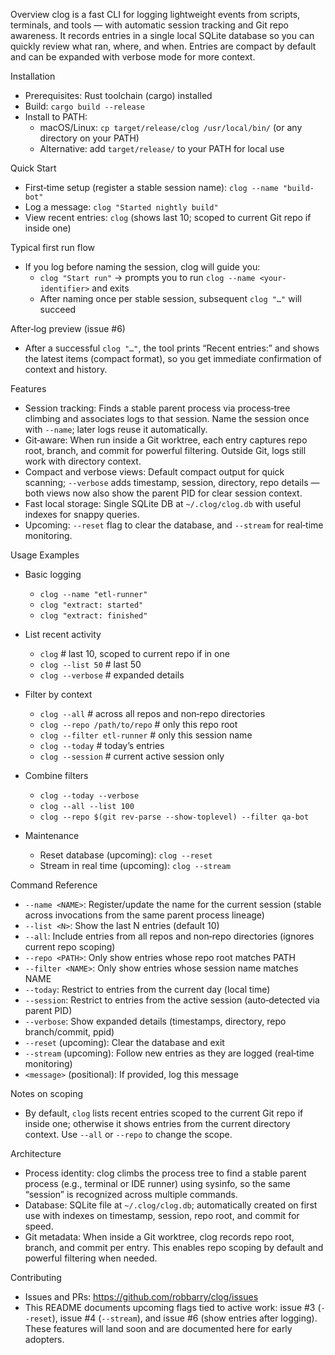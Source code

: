 Overview
clog is a fast CLI for logging lightweight events from scripts, terminals, and tools — with automatic session tracking and Git repo awareness. It records entries in a single local SQLite database so you can quickly review what ran, where, and when. Entries are compact by default and can be expanded with verbose mode for more context.

Installation
- Prerequisites: Rust toolchain (cargo) installed
- Build: `cargo build --release`
- Install to PATH:
  - macOS/Linux: `cp target/release/clog /usr/local/bin/` (or any directory on your PATH)
  - Alternative: add `target/release/` to your PATH for local use

Quick Start
- First‑time setup (register a stable session name): `clog --name "build-bot"`
- Log a message: `clog "Started nightly build"`
- View recent entries: `clog` (shows last 10; scoped to current Git repo if inside one)

Typical first run flow
- If you log before naming the session, clog will guide you:
  - `clog "Start run"` → prompts you to run `clog --name <your-identifier>` and exits
  - After naming once per stable session, subsequent `clog "…"` will succeed

After‑log preview (issue #6)
- After a successful `clog "…"`, the tool prints “Recent entries:” and shows the latest items (compact format), so you get immediate confirmation of context and history.

Features
- Session tracking: Finds a stable parent process via process‑tree climbing and associates logs to that session. Name the session once with `--name`; later logs reuse it automatically.
- Git‑aware: When run inside a Git worktree, each entry captures repo root, branch, and commit for powerful filtering. Outside Git, logs still work with directory context.
- Compact and verbose views: Default compact output for quick scanning; `--verbose` adds timestamp, session, directory, repo details — both views now also show the parent PID for clear session context.
- Fast local storage: Single SQLite DB at `~/.clog/clog.db` with useful indexes for snappy queries.
- Upcoming: `--reset` flag to clear the database, and `--stream` for real‑time monitoring.

Usage Examples
- Basic logging
  - `clog --name "etl-runner"`
  - `clog "extract: started"`
  - `clog "extract: finished"`

- List recent activity
  - `clog`                      # last 10, scoped to current repo if in one
  - `clog --list 50`            # last 50
  - `clog --verbose`            # expanded details

- Filter by context
  - `clog --all`                # across all repos and non‑repo directories
  - `clog --repo /path/to/repo` # only this repo root
  - `clog --filter etl-runner`  # only this session name
  - `clog --today`              # today’s entries
  - `clog --session`            # current active session only

- Combine filters
  - `clog --today --verbose`
  - `clog --all --list 100`
  - `clog --repo $(git rev-parse --show-toplevel) --filter qa-bot`

- Maintenance
  - Reset database (upcoming): `clog --reset`
  - Stream in real time (upcoming): `clog --stream`

Command Reference
- `--name <NAME>`: Register/update the name for the current session (stable across invocations from the same parent process lineage)
- `--list <N>`: Show the last N entries (default 10)
- `--all`: Include entries from all repos and non‑repo directories (ignores current repo scoping)
- `--repo <PATH>`: Only show entries whose repo root matches PATH
- `--filter <NAME>`: Only show entries whose session name matches NAME
- `--today`: Restrict to entries from the current day (local time)
- `--session`: Restrict to entries from the active session (auto‑detected via parent PID)
- `--verbose`: Show expanded details (timestamps, directory, repo branch/commit, ppid)
- `--reset` (upcoming): Clear the database and exit
- `--stream` (upcoming): Follow new entries as they are logged (real‑time monitoring)
- `<message>` (positional): If provided, log this message

Notes on scoping
- By default, `clog` lists recent entries scoped to the current Git repo if inside one; otherwise it shows entries from the current directory context. Use `--all` or `--repo` to change the scope.

Architecture
- Process identity: clog climbs the process tree to find a stable parent process (e.g., terminal or IDE runner) using sysinfo, so the same “session” is recognized across multiple commands.
- Database: SQLite file at `~/.clog/clog.db`; automatically created on first use with indexes on timestamp, session, repo root, and commit for speed.
- Git metadata: When inside a Git worktree, clog records repo root, branch, and commit per entry. This enables repo scoping by default and powerful filtering when needed.

Contributing
- Issues and PRs: https://github.com/robbarry/clog/issues
- This README documents upcoming flags tied to active work: issue #3 (`--reset`), issue #4 (`--stream`), and issue #6 (show entries after logging). These features will land soon and are documented here for early adopters.
